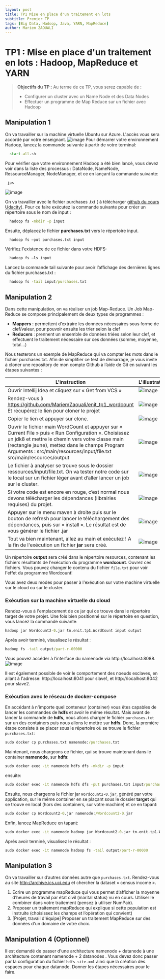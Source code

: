 ```yaml
---
layout: post
title: TP1 Mise en place d'un traitement en lots 
subtitle: Premier TP
tags: [Big Data, Hadoop, Java, YARN, MapReduce]
author: Mariem ZAOUALI
---
```


# TP1 : Mise en place d'un traitement en lots : Hadoop, MapReduce et YARN

>**Objectifs du TP :**
> Au terme de ce TP, vous serez capable de :
> - Configurer un cluster avec un Name Node et des Data Nodes
> - Effectuer un programme de Map Reduce sur un fichier avec Hadoop

## Manipulation 1

On va travailler sur la machine virtuelle Ubuntu sur Azure. L'accès vous sera accordé par votre enseignant.
![image](https://github.com/user-attachments/assets/9c3b4518-d5fe-4a4f-b2c2-3106c8a1a669)
Pour démarrer votre environnement Hadoop, lancez la commande suivante à partir de votre terminal:
```cmd
  start-all.sh
```
Pour vérifier que votre environnement Hadoop a été bien lancé, vous devez voir dans la liste des processus : DataNode, NameNode, RessourceManager, NodeManager, et ce en lançant la commande suivante:
```cmd
 jps
```
![image](https://github.com/user-attachments/assets/6d2b4a6e-26ab-4bc9-85e7-fae8344264e4)


On va travailler avec le fichier purchases .txt ( à télécharger [github du cours Udacity]([URL](https://github.com/juandecarrion/udacity-hadoop-course/blob/master/testdata/purchases.txt))). Pour ce faire exécutez la commande suivante pour créer un répertoire sous le nom de input :
```cmd
  hadoop fs -mkdir -p input
```
Ensuite, déplacez le fichier **purchases.txt** vers le répertoire input.
```cmd
  hadoop fs –put purchases.txt input
```
Vérifiez l'existence de ce fichier dans votre HDFS:
```cmd
  hadoop fs –ls input
```
Lancez la commande tail suivante pour avoir l’affichage des dernières lignes du fichier purchases.txt :
```cmd
  hadoop fs -tail input/purchases.txt
```

## Manipulation 2

Dans cette manipulation, on va réaliser un job Map-Reduce. Un Job Map-Reduce se compose principalement de deux types de programmes : 
- **Mappers** : permettent d’extraire les données nécessaires sous forme de clef/valeur, pour pouvoir ensuite les trier selon la clef
-	**Reducers** : prennent un ensemble de données triées selon leur clef, et effectuent le traitement nécessaire sur ces données (somme, moyenne, total...)

Nous testerons un exemple de MapReduce qui va compter les mots dans le fichier purchases.txt. Afin de simplifier ce test de démarrage, je vous invite à cloner une repository de mon compte Github à l’aide de Git en suivant les étapes suivantes :

|L'instruction    | L'illustration      |
|-----------------|---------------------|
| Ouvrir Intellij Idea et cliquez sur « Get from VCS »  | ![image](https://github.com/user-attachments/assets/1a884dfe-a21a-4d7c-b3c9-059f68afcc5c) |
| Rendez-vous à https://github.com/MariemZaouali/enit_tp1_wordcount Et récupérez le lien pour cloner le projet | ![image](https://github.com/user-attachments/assets/897accce-df43-49b2-9a65-f1c4414a218a)|
| Copier le lien et appuyer sur clone. |![image](https://github.com/user-attachments/assets/dd437abd-b9d0-4855-ac2c-1fabdffbf164)|
|Ouvrir le fichier main WordCount et appuyer sur « Current File » puis « Run Configuration ». Choisissez un jdk8 et mettre le chemin vers votre classe main (rectangle jaune), mettez dans le champs Program Arguments : src/main/resources/input/file.txt src/main/resources/output|    ![image](https://github.com/user-attachments/assets/dcabfca3-bbf1-4430-86bf-a1d8bf97ce78)|
| Le fichier à analyser se trouve sous le dossier ressources/input/file.txt. On va tester notre code sur le local sur un fichier léger avant d’aller lancer un job sur le cluster.|![image](https://github.com/user-attachments/assets/bee5c1c5-7366-4f7d-aa8e-e4b53a16e300)|
|Si votre code est encore en rouge, c’est normal nous devons télécharger les dépendances (librairies requises) du projet. |![image](https://github.com/user-attachments/assets/87586b89-9539-48aa-9694-a99103c53ae0)|
|Appuyer sur le menu maven à droite puis sur le bouton de refresh pour lancer le téléchargement des dépendances, puis sur « install ». Le résultat est de vous générer le fichier .jar |![image](https://github.com/user-attachments/assets/3b571985-3e1f-4192-800d-014968af32af)|
|Tout va bien maintenant, allez au main et exécutez ! A la fin de l'exécution un fichier **jar** sera créé.|![image](https://github.com/user-attachments/assets/59880520-7714-490a-a8d2-b6360614201a)|

Un répertoire **output** sera créé dans le répertoire resources, contenant les fichiers résultants de l'exécution du programme **wordcount**. Ouvrez ces fichiers. Vous pouvez changer le contenu du fichier `file.txt` pour voir l'effet du programme Wordcount!

Vous avez deux modes pour passer à l'exécution sur votre machine virtuelle sur le cloud ou sur le cluster.
### Exécution sur la machine virtuelle du cloud
Rendez-vous à l'emplacement de ce jar qui ce trouve dans le répertoire target de votre projet. Une fois bien positionné sur le répertoire en question, vous lancez la commande suivante:

```cmd
hadoop jar Wordcount2-0.jar tn.enit.tp1.WordCount input output
```
Après avoir terminé, visualisez le résultat :
```cmd
hadoop fs -tail output/part-r-00000
```
Vous pouvez accéder à l’interface du namenode via http://localhost:8088.
![image](https://github.com/user-attachments/assets/fe9aa994-f685-4644-8d4a-34a5f903ac17)

Il est également possible de voir le comportement des noeuds esclaves, en allant à l'adresse: http://localhost:8041 pour slave1, et http://localhost:8042 pour slave2. 

### Exécution avec le réseau de docker-compose
En accédant à n'importe quel conteneur (container) vous êtes capables de lancer les commandes de **hdfs** et avoir le même résultat. Mais avant de lancer la commande de **hdfs**, nous allons charger le fichier `purchases.txt` sur un des containers puis nous allons le mettre sur **hdfs**. Donc, la première étape consiste à se placer sous le répertoire où se trouve le fichier `purchases.txt`:
```cmd
sudo docker cp purchases.txt namenode:/purchases.txt
```
Maintenant, nous chargeons ce fichier, qui se trouve maintenant dans le container **namenode**, sur **hdfs**:
```cmd
sudo docker exec -it namenode hdfs dfs -mkdir -p input
```
ensuite:
```cmd
sudo docker exec -it namenode hdfs dfs -put purchases.txt input/purchases.txt
```
Ensuite, nous chargeons le fichier jar `Wordcount2-0.jar`, généré par votre application, sur le même container en se plaçant sous le dossier **target** qui se trouve en local (hors des containers, sur votre machine) et ce en tapant:
```cmd
sudo docker cp Wordcount2-0.jar namenode:/Wordcount2-0.jar
```
Enfin, lancez MapReduce en tapant:

```cmd
sudo docker exec -it namenode hadoop jar Wordcount2-0.jar tn.enit.tp1.WordCount input output
```

Après avoir terminé, visualisez le résultat :
```cmd
sudo docker exec -it namenode hadoop fs -tail output/part-r-00000
```

## Manipulation 3
On va travailler sur d’autres données autre que `purchases.txt`. Rendez-vous au site http://archive.ics.uci.edu et chercher la dataset « census income ». 
1.	Ecrire un programme mapReduce qui vous permet d’afficher la moyenne d’heures de travail par état civil (marital status) vu en cours. Utiliser le combiner dans votre traitement (pensez à utiliser NumPair).
2.	Proposer un traitement mapReduce qui explique si cette population est instruite (choisissez les champs et l’opération qui convient)
3.	[Projet, travail d'équipe] Proposer un traitement MapReduce sur des données d'un domaine de votre choix.



## Manipulation 4 (Optionnel)

Il est demandé de passer d'une architecture namenode + datanode à une architecture contenant namenode + 2 datanodes . Vous devez donc passer par la configuration du fichier `hdfs-site.xml` ainsi que la création des espaces pour chaque datanode. Donner les étapes nécessaires pour le faire.
